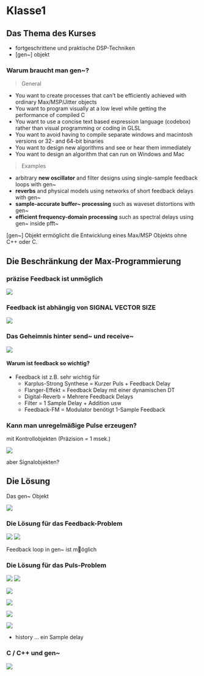 # Klasse1


## Das Thema des Kurses

- fortgeschrittene und praktische DSP-Techniken
- [gen~] objekt

### Warum braucht man gen~?

>General
>
- You want to create processes that can't be efficiently achieved with ordinary Max/MSP/Jitter objects
- You want to program visually at a low level while getting the performance of compiled C
- You want to use a concise text based expression language (codebox) rather than visual programming or coding in GLSL
- You want to avoid having to compile separate windows and macintosh versions or 32- and 64-bit binaries
- You want to design new algorithms and see or hear them immediately
- You want to design an algorithm that can run on Windows and Mac

>Examples
>
- arbitrary **new oscillator** and filter designs using single-sample feedback loops with gen~
- **reverbs** and physical models using networks of short feedback delays with gen~
- **sample-accurate buffer~ processing** such as waveset distortions with gen~
- **efficient frequency-domain processing** such as spectral delays using gen~ inside pfft~

[gen~] Objekt ermöglicht die Entwicklung eines Max/MSP Objekts ohne C++ oder C.



## Die Beschränkung der Max-Programmierung


### präzise Feedback ist unmöglich
![](Klasse1/png/motivation1.png)

### Feedback ist abhängig von SIGNAL VECTOR SIZE
![](Klasse1/png/motivation2.png)

### Das Geheimnis hinter send~ und receive~ 
![](Klasse1/png/motivation3.png)


#### Warum ist feedback so wichtig?

- Feedback ist z.B. sehr wichtig für
	- Karplus-Strong Synthese = Kurzer Puls + Feedback Delay
	- Flanger-Effekt = Feedback Delay mit einer dynamischen DT
	- Digital-Reverb = Mehrere Feedback Delays
	- Filter = 1 Sample Delay + Addition usw
	- Feedback-FM = Modulator benötigt 1-Sample Feedback

	
### Kann man unregelmäßige Pulse erzeugen?

mit Kontrollobjekten (Präzision = 1 msek.)

![](Klasse1/png/motivation4.png)

aber Signalobjekten?


## Die Lösung

Das gen~ Objekt

![](Klasse1/png/gen~.png)

### Die Lösung für das Feedback-Problem
![](Klasse1/png/feedback.png)
![](Klasse1/png/feedback_gen.png)

Feedback loop in gen~ ist m￿öglich

### Die Lösung für das Puls-Problem
![](Klasse1/png/irregular.png)
![](Klasse1/png/irregular_gen.png)

![](Klasse1/png/irregular_step1.png)

![](Klasse1/png/irregular_step2.png)

![](Klasse1/png/irregular_step3.png)

![](Klasse1/png/irregular_step4.png)




- history ... ein Sample delay

### C / C++ und gen~

![](Klasse1/png/c++.png)


